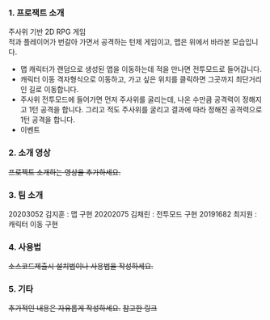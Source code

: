 ### 1. 프로잭트 소개
주사위 기반 2D RPG 게임 <br>
적과 플레이어가 번갈아 가면서 공격하는 턴제 게임이고, 맵은 위에서 바라본 모습입니다.

* 맵
캐릭터가 랜덤으로 생성된 맵을 이동하는데 적을 만나면 전투모드로 들어갑니다.
* 캐릭터 이동
격자형식으로 이동하고, 가고 싶은 위치를 클릭하면 그곳까지 최단거리인 길로 이동합니다.
* 주사위
전투모드에 들어가면 먼저 주사위를 굴리는데, 나온 수만큼 공격력이 정해지고 1턴 공격을 합니다.
그리고 적도 주사위를 굴리고 결과에 따라 정해진 공격력으로 1턴 공격을 합니다.
* 이벤트


### 2. 소개 영상

~~프로젝트 소개하는 영상을 추가하세요.~~


### 3. 팀 소개

20203052 김지훈 : 맵 구현
20202075 김채린 : 전투모드 구현
20191682 최지원 : 캐릭터 이동 구현


### 4. 사용법

~~소스코드제출시 설치법이나 사용법을 작성하세요.~~


### 5. 기타

~~추가적인 내용은 자유롭게 작성하세요.~~
~~참고한 링크~~

